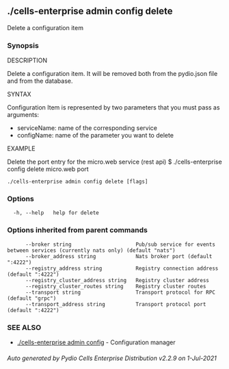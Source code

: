 ## ./cells-enterprise admin config delete

Delete a configuration item

### Synopsis


DESCRIPTION

  Delete a configuration item. It will be removed both from the pydio.json file and from the database.

SYNTAX

  Configuration Item is represented by two parameters that you must pass as arguments:
  - serviceName: name of the corresponding service
  - configName: name of the parameter you want to delete

EXAMPLE

  Delete the port entry for the micro.web service (rest api)
  $ ./cells-enterprise config delete micro.web port



```
./cells-enterprise admin config delete [flags]
```

### Options

```
  -h, --help   help for delete
```

### Options inherited from parent commands

```
      --broker string                     Pub/sub service for events between services (currently nats only) (default "nats")
      --broker_address string             Nats broker port (default ":4222")
      --registry_address string           Registry connection address (default ":4222")
      --registry_cluster_address string   Registry cluster address
      --registry_cluster_routes string    Registry cluster routes
      --transport string                  Transport protocol for RPC (default "grpc")
      --transport_address string          Transport protocol port (default ":4222")
```

### SEE ALSO

* [./cells-enterprise admin config](./cells-enterprise-admin-config)	 - Configuration manager

###### Auto generated by Pydio Cells Enterprise Distribution v2.2.9 on 1-Jul-2021
